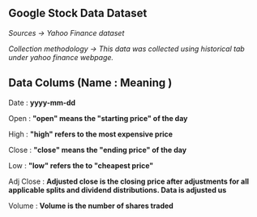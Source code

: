 ## Google Stock Data Dataset

_Sources -> Yahoo Finance dataset_

_Collection methodology -> This data was collected using historical tab under yahoo finance webpage._

## Data  Colums (Name : Meaning )

Date  : **yyyy-mm-dd**

Open  : **"open" means the "starting price" of the day**

High  : **"high" refers to the most expensive price**

Close : **"close" means the "ending price" of the day**

Low    : **"low" refers the to "cheapest price"**

Adj Close : **Adjusted close is the closing price after adjustments for all applicable splits and dividend distributions. Data is adjusted us**

Volume : **Volume is the number of shares traded**
